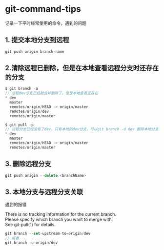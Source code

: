 # git-command-tips

记录一下平时经常使用的命令，遇到的问题

## 1. 提交本地分支到远程

```js
git push origin branch-name
```

## 2.清除远程已删除，但是在本地查看远程分支时还存在的分支

```js
$ git branch -a
// 远程dev分支已经被合并删除了，但是本地查看还存在
* dev
  master
  remotes/origin/HEAD -> origin/master
  remotes/origin/dev
  remotes/origin/master

$ git pull -p
// 远程分支已经没有了dev，只有本地的dev分支，可以git branch -d dev 删除本地分支(不建议删除，留着本地备份比较好)
* dev
  master
  remotes/origin/HEAD -> origin/master
  remotes/origin/master
```

## 3. 删除远程分支

```js
git push origin --delete <branchName>
```

## 3. 本地分支与远程分支关联

遇到的报错  

There is no tracking information for the current branch.  
Please specify which branch you want to merge with.  
See git-pull(1) for details.

```js
git branch --set-upstream-to=origin/dev
// 或者
git branch -u origin/dev
```